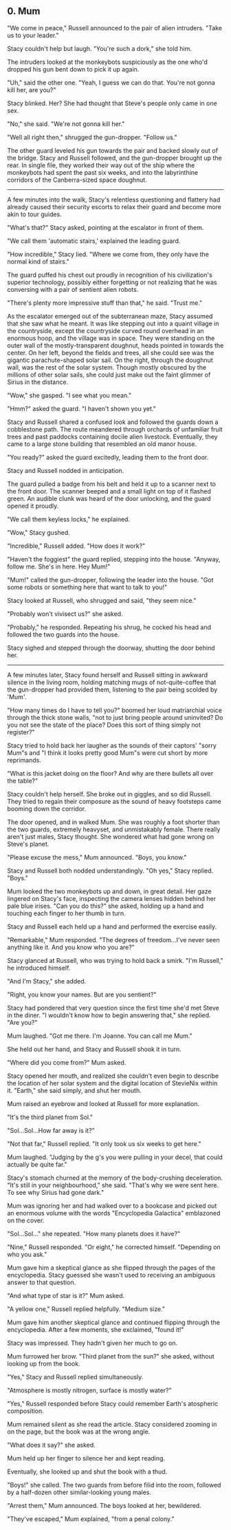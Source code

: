## 0. Mum

"We come in peace," Russell announced to the pair of alien intruders. "Take us to your leader."

Stacy couldn't help but laugh. "You're such a dork," she told him.

The intruders looked at the monkeybots suspiciously as the one who'd dropped his gun bent down to pick it up again.

"Uh," said the other one. "Yeah, I guess we can do that. You're not gonna kill her, are you?"

Stacy blinked. Her? She had thought that Steve's people only came in one sex.

"No," she said. "We're not gonna kill her."

"Well all right then," shrugged the gun-dropper. "Follow us."

The other guard leveled his gun towards the pair and backed slowly out of the bridge. Stacy and Russell followed, and the gun-dropper brought up the rear. In single file, they worked their way out of the ship where the monkeybots had spent the past six weeks, and into the labyrinthine corridors of the Canberra-sized space doughnut.

---

A few minutes into the walk, Stacy's relentless questioning and flattery had already caused their security escorts to relax their guard and become more akin to tour guides.

"What's that?" Stacy asked, pointing at the escalator in front of them.

"We call them 'automatic stairs,' explained the leading guard.

"How incredible," Stacy lied. "Where we come from, they only have the normal kind of stairs."

The guard puffed his chest out proudly in recognition of his civilization's superior technology, possibly either forgetting or not realizing that he was conversing with a pair of sentient alien robots.

"There's plenty more impressive stuff than that," he said. "Trust me."

As the escalator emerged out of the subterranean maze, Stacy assumed that she saw what he meant. It was like stepping out into a quaint village in the countryside, except the countryside curved round overhead in an enormous hoop, and the village was in space. They were standing on the outer wall of the mostly-transparent doughnut, heads pointed in towards the center. On her left, beyond the fields and trees, all she could see was the gigantic parachute-shaped solar sail. On the right, through the doughnut wall, was the rest of the solar system. Though mostly obscured by the millions of other solar sails, she could just make out the faint glimmer of Sirius in the distance.

"Wow," she gasped. "I see what you mean."

"Hmm?" asked the guard. "I haven't shown you yet."

Stacy and Russell shared a confused look and followed the guards down a cobblestone path. The route meandered through orchards of unfamiliar fruit trees and past paddocks containing docile alien livestock. Eventually, they came to a large stone building that resembled an old manor house.

"You ready?" asked the guard excitedly, leading them to the front door.

Stacy and Russell nodded in anticipation.

The guard pulled a badge from his belt and held it up to a scanner next to the front door. The scanner beeped and a small light on top of it flashed green. An audible clunk was heard of the door unlocking, and the guard opened it proudly.

"We call them keyless locks," he explained.

"Wow," Stacy gushed.

"Incredible," Russell added. "How does it work?"

"Haven't the foggiest" the guard replied, stepping into the house. "Anyway, follow me. She's in here. Hey Mum!"

"Mum!" called the gun-dropper, following the leader into the house. "Got some robots or something here that want to talk to you!"

Stacy looked at Russell, who shrugged and said, "they seem nice."

"Probably won't vivisect us?" she asked.

"Probably," he responded. Repeating his shrug, he cocked his head and followed the two guards into the house.

Stacy sighed and stepped through the doorway, shutting the door behind her.

---

A few minutes later, Stacy found herself and Russell sitting in awkward silence in the living room, holding matching mugs of not-quite-coffee that the gun-dropper had provided them, listening to the pair being scolded by 'Mum'.

"How many times do I have to tell you?" boomed her loud matriarchial voice through the thick stone walls, "not to just bring people around uninvited? Do you not see the state of the place? Does this sort of thing simply not register?"

Stacy tried to hold back her laugher as the sounds of their captors' "sorry Mum"s and "I think it looks pretty good Mum"s were cut short by more reprimands.

"What is this jacket doing on the floor? And why are there bullets all over the table?"

Stacy couldn't help herself. She broke out in giggles, and so did Russell. They tried to regain their composure as the sound of heavy footsteps came booming down the corridor.

The door opened, and in walked Mum. She was roughly a foot shorter than the two guards, extremely heavyset, and unmistakably female. There really aren't just males, Stacy thought. She wondered what had gone wrong on Steve's planet.

"Please excuse the mess," Mum announced. "Boys, you know."

Stacy and Russell both nodded understandingly. "Oh yes," Stacy replied. "Boys."

Mum looked the two monkeybots up and down, in great detail. Her gaze lingered on Stacy's face, inspecting the camera lenses hidden behind her pale blue irises. "Can you do this?" she asked, holding up a hand and touching each finger to her thumb in turn.

Stacy and Russell each held up a hand and performed the exercise easily.

"Remarkable," Mum responded. "The degrees of freedom...I've never seen anything like it. And you know who you are?"

Stacy glanced at Russell, who was trying to hold back a smirk. "I'm Russell," he introduced himself.

"And I'm Stacy," she added.

"Right, you know your names. But are you sentient?"

Stacy had pondered that very question since the first time she'd met Steve in the diner. "I wouldn't know how to begin answering that," she replied. "Are you?"

Mum laughed. "Got me there. I'm Joanne. You can call me Mum."

She held out her hand, and Stacy and Russell shook it in turn.

"Where did you come from?" Mum asked.

Stacy opened her mouth, and realized she couldn't even begin to describe the location of her solar system and the digital location of StevieNix within it. "Earth," she said simply, and shut her mouth.

Mum raised an eyebrow and looked at Russell for more explanation.

"It's the third planet from Sol."

"Sol...Sol...How far away is it?"

"Not that far," Russell replied. "It only took us six weeks to get here."

Mum laughed. "Judging by the g's you were pulling in your decel, that could actually be quite far."

Stacy's stomach churned at the memory of the body-crushing deceleration. "It's still in your neighbourhood," she said. "That's why we were sent here. To see why Sirius had gone dark."

Mum was ignoring her and had walked over to a bookcase and picked out an enormous volume with the words "Encyclopedia Galactica" emblazoned on the cover.

"Sol...Sol..." she repeated. "How many planets does it have?"

"Nine," Russell responded. "Or eight," he corrected himself. "Depending on who you ask."

Mum gave him a skeptical glance as she flipped through the pages of the encyclopedia. Stacy guessed she wasn't used to receiving an ambiguous answer to that question.

"And what type of star is it?" Mum asked.

"A yellow one," Russell replied helpfully. "Medium size."

Mum gave him another skeptical glance and continued flipping through the encyclopedia. After a few moments, she exclaimed, "found it!"

Stacy was impressed. They hadn't given her much to go on.

Mum furrowed her brow. "Third planet from the sun?" she asked, without looking up from the book.

"Yes," Stacy and Russell replied simultaneously.

"Atmosphere is mostly nitrogen, surface is mostly water?"

"Yes," Russell responded before Stacy could remember Earth's atospheric composition.

Mum remained silent as she read the article. Stacy considered zooming in on the page, but the book was at the wrong angle.

"What does it say?" she asked.

Mum held up her finger to silence her and kept reading.

Eventually, she looked up and shut the book with a thud.

"Boys!" she called. The two guards from before filid into the room, followed by a half-dozen other similar-looking young males.

"Arrest them," Mum announced. The boys looked at her, bewildered.

"They've escaped," Mum explained, "from a penal colony."
